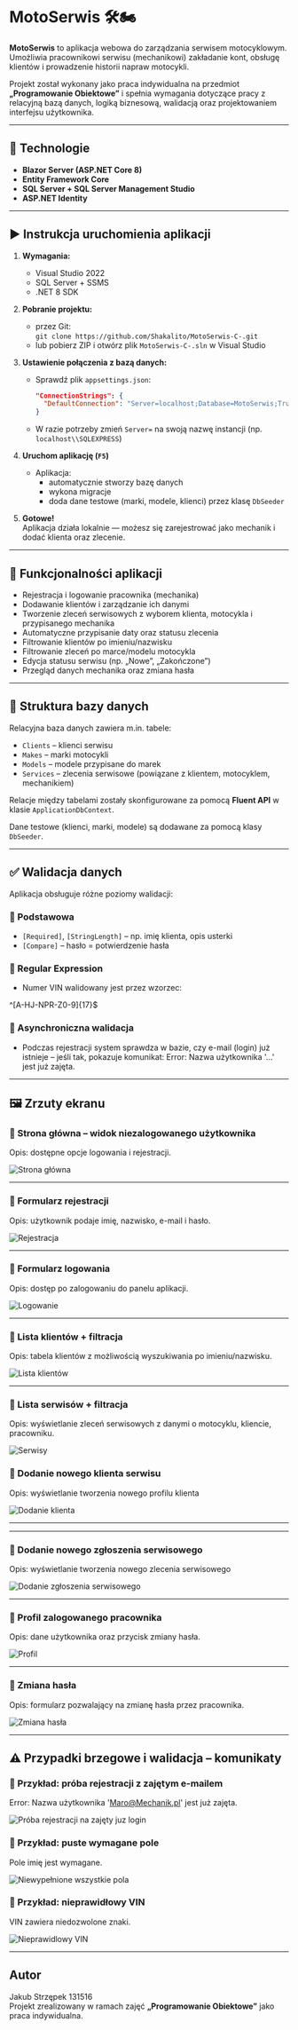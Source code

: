 # MotoSerwis 🛠️🏍️

**MotoSerwis** to aplikacja webowa do zarządzania serwisem motocyklowym.  
Umożliwia pracownikowi serwisu (mechanikowi) zakładanie kont, obsługę klientów i prowadzenie historii napraw motocykli.

Projekt został wykonany jako praca indywidualna na przedmiot **„Programowanie Obiektowe”** i spełnia wymagania dotyczące pracy z relacyjną bazą danych, logiką biznesową, walidacją oraz projektowaniem interfejsu użytkownika.

---

## 🧰 Technologie

- **Blazor Server (ASP.NET Core 8)**
- **Entity Framework Core**
- **SQL Server + SQL Server Management Studio**
- **ASP.NET Identity**

---

## ▶️ Instrukcja uruchomienia aplikacji

1. **Wymagania:**
   - Visual Studio 2022
   - SQL Server + SSMS
   - .NET 8 SDK

2. **Pobranie projektu:**
   - przez Git:  
     `git clone https://github.com/Shakalito/MotoSerwis-C-.git`
   - lub pobierz ZIP i otwórz plik `MotoSerwis-C-.sln` w Visual Studio

3. **Ustawienie połączenia z bazą danych:**
   - Sprawdź plik `appsettings.json`:
     ```json
     "ConnectionStrings": {
       "DefaultConnection": "Server=localhost;Database=MotoSerwis;Trusted_Connection=True;TrustServerCertificate=True;"
     }
     ```
   - W razie potrzeby zmień `Server=` na swoją nazwę instancji (np. `localhost\\SQLEXPRESS`)

4. **Uruchom aplikację (`F5`)**
   - Aplikacja:
     - automatycznie stworzy bazę danych
     - wykona migracje
     - doda dane testowe (marki, modele, klienci) przez klasę `DbSeeder`

5. **Gotowe!**  
   Aplikacja działa lokalnie — możesz się zarejestrować jako mechanik i dodać klienta oraz zlecenie.

---

## 📌 Funkcjonalności aplikacji

- Rejestracja i logowanie pracownika (mechanika)
- Dodawanie klientów i zarządzanie ich danymi
- Tworzenie zleceń serwisowych z wyborem klienta, motocykla i przypisanego mechanika
- Automatyczne przypisanie daty oraz statusu zlecenia
- Filtrowanie klientów po imieniu/nazwisku
- Filtrowanie zleceń po marce/modelu motocykla
- Edycja statusu serwisu (np. „Nowe”, „Zakończone”)
- Przegląd danych mechanika oraz zmiana hasła

---

## 🧱 Struktura bazy danych

Relacyjna baza danych zawiera m.in. tabele:

- `Clients` – klienci serwisu
- `Makes` – marki motocykli
- `Models` – modele przypisane do marek
- `Services` – zlecenia serwisowe (powiązane z klientem, motocyklem, mechanikiem)

Relacje między tabelami zostały skonfigurowane za pomocą **Fluent API** w klasie `ApplicationDbContext`.

Dane testowe (klienci, marki, modele) są dodawane za pomocą klasy `DbSeeder`.

---

## ✅ Walidacja danych

Aplikacja obsługuje różne poziomy walidacji:

### 🔹 Podstawowa
- `[Required]`, `[StringLength]` – np. imię klienta, opis usterki
- `[Compare]` – hasło = potwierdzenie hasła

### 🔸 Regular Expression
- Numer VIN walidowany jest przez wzorzec:

^[A-HJ-NPR-Z0-9]{17}$


### 🔴 Asynchroniczna walidacja
- Podczas rejestracji system sprawdza w bazie, czy e-mail (login) już istnieje – jeśli tak, pokazuje komunikat:
Error: Nazwa użytkownika '...' jest już zajęta.


---

## 🖼️ Zrzuty ekranu

### 🔹 Strona główna – widok niezalogowanego użytkownika

Opis: dostępne opcje logowania i rejestracji.

![Strona główna](img/0.png)

---

### 🔹 Formularz rejestracji

Opis: użytkownik podaje imię, nazwisko, e-mail i hasło.

![Rejestracja](img/1.png)

---

### 🔹 Formularz logowania

Opis: dostęp po zalogowaniu do panelu aplikacji.

![Logowanie](img/2.png)

---

### 🔹 Lista klientów + filtracja

Opis: tabela klientów z możliwością wyszukiwania po imieniu/nazwisku.

![Lista klientów](img/3.png)

---

### 🔹 Lista serwisów + filtracja

Opis: wyświetlanie zleceń serwisowych z danymi o motocyklu, kliencie, pracowniku.

![Serwisy](img/4.png)

### 🔹 Dodanie nowego klienta serwisu

Opis: wyświetlanie tworzenia nowego profilu klienta

![Dodanie klienta](img/11.png)

---


---

### 🔹 Dodanie nowego zgłoszenia serwisowego

Opis: wyświetlanie tworzenia nowego zlecenia serwisowego

![Dodanie zgłoszenia serwisowego](img/10.png)

---


### 🔹 Profil zalogowanego pracownika

Opis: dane użytkownika oraz przycisk zmiany hasła.

![Profil](img/5.png)

---

### 🔹 Zmiana hasła

Opis: formularz pozwalający na zmianę hasła przez pracownika.

![Zmiana hasła](img/6.png)

---

## ⚠️ Przypadki brzegowe i walidacja – komunikaty

### 🔸 Przykład: próba rejestracji z zajętym e-mailem
Error: Nazwa użytkownika 'Maro@Mechanik.pl' jest już zajęta.

![Próba rejestracji na zajęty juz login](img/7.png)


### 🔸 Przykład: puste wymagane pole
Pole imię jest wymagane.

![Niewypełnione wszystkie pola](img/8.png)

### 🔸 Przykład: nieprawidłowy VIN
VIN zawiera niedozwolone znaki.

![Nieprawidlowy VIN](img/9.png)

---

## Autor

Jakub Strzępek 131516  
Projekt zrealizowany w ramach zajęć **„Programowanie Obiektowe”** jako praca indywidualna.  

